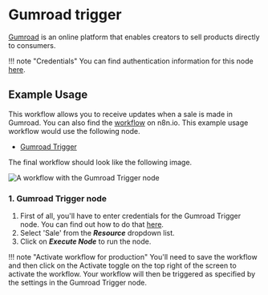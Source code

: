 # Gumroad trigger

[Gumroad](https://gumroad.com) is an online platform that enables creators to sell products directly to consumers.

!!! note "Credentials"
    You can find authentication information for this node [here](/integrations/builtin/credentials/gumroad/).


## Example Usage

This workflow allows you to receive updates when a sale is made in Gumroad. You can also find the [workflow](https://n8n.io/workflows/650) on n8n.io. This example usage workflow would use the following node.

- [Gumroad Trigger]()

The final workflow should look like the following image.

![A workflow with the Gumroad Trigger node](/_images/integrations/builtin/trigger-nodes/gumroadtrigger/workflow.png)

### 1. Gumroad Trigger node

1. First of all, you'll have to enter credentials for the Gumroad Trigger node. You can find out how to do that [here](/integrations/builtin/credentials/gumroad/).
2. Select 'Sale' from the ***Resource*** dropdown list.
3. Click on ***Execute Node*** to run the node.

!!! note "Activate workflow for production"
    You'll need to save the workflow and then click on the Activate toggle on the top right of the screen to activate the workflow. Your workflow will then be triggered as specified by the settings in the Gumroad Trigger node.

